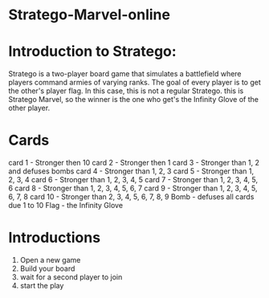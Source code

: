 # Stratego-Marvel-online

# Introduction to Stratego:
Stratego is a two-player board game that simulates a battlefield where players command armies of varying ranks. 
The goal of every player is to get the other's player flag. 
In this case, this is not a regular Stratego. this is Stratego Marvel, so the winner is the one who get's the Infinity Glove of the other player.

# Cards
card 1 - Stronger then 10
card 2 - Stronger then 1
card 3 - Stronger than 1, 2 and defuses bombs
card 4 - Stronger than 1, 2, 3
card 5 - Stronger than 1, 2, 3, 4
card 6 - Stronger than 1, 2, 3, 4, 5
card 7 - Stronger than 1, 2, 3, 4, 5, 6
card 8 - Stronger than 1, 2, 3, 4, 5, 6, 7
card 9 - Stronger than 1, 2, 3, 4, 5, 6, 7, 8
card 10 - Stronger than 2, 3, 4, 5, 6, 7, 8, 9
Bomb - defuses all cards due 1 to 10
Flag - the Infinity Glove

# Introductions
1. Open a new game
2. Build your board
3. wait for a second player to join
4. start the play

